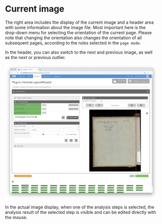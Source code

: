 # Current image

The right area includes the display of the current image and a header area with some information about the image file. Most important here is the drop-down menu for selecting the orientation of the current page. Please note that changing the orientation also changes the orientation of all subsequent pages, according to the rules selected in the `page mode`.

In the header, you can also switch to the next and previous image, as well as the next or previous outlier.

![Image display of a selected analysis step](../../../../.gitbook/assets/layoutwizzard_08.png)

In the actual image display, when one of the analysis steps is selected, the analysis result of the selected step is visible and can be edited directly with the mouse.

